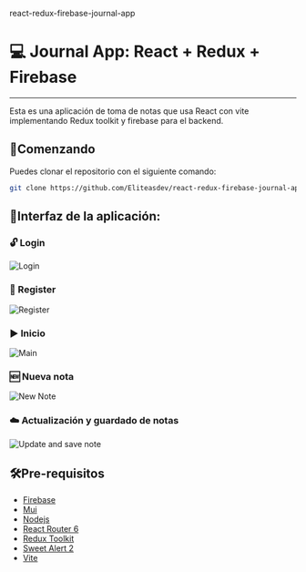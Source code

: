react-redux-firebase-journal-app

# 💻 Journal App: React + Redux + Firebase
---

Esta es una aplicación de toma de notas que usa React con vite implementando Redux toolkit y firebase para el backend.

## 📓Comenzando
Puedes clonar el repositorio con el siguiente comando:
~~~bash
git clone https://github.com/Eliteasdev/react-redux-firebase-journal-app
~~~

## 🎨Interfaz de la aplicación:

### 🔓 Login

![Login](https://github.com/Eliteasdev/react-redux-firebase-journal-app/blob/main/github.resources/Login.png?raw=true)

### 📝 Register

![Register](https://github.com/Eliteasdev/react-redux-firebase-journal-app/blob/main/github.resources/Register.png?raw=true)

### ▶️ Inicio

![Main](https://github.com/Eliteasdev/react-redux-firebase-journal-app/blob/main/github.resources/NothingView.png?raw=true)

### 🆕 Nueva nota

![New Note](https://github.com/Eliteasdev/react-redux-firebase-journal-app/blob/main/github.resources/NewNote.png?raw=true)

### ☁️ Actualización y guardado de notas

![Update and save note](https://github.com/Eliteasdev/react-redux-firebase-journal-app/blob/main/github.resources/NewNoteAlert.png?raw=true)

## 🛠️Pre-requisitos
* [Firebase](https://firebase.google.com/)
* [Mui](https://mui.com/)
* [Nodejs](https://nodejs.org/en)
* [React Router 6](https://reactrouter.com/en/main)
* [Redux Toolkit](https://redux-toolkit.js.org/)
* [Sweet Alert 2](https://sweetalert2.github.io/)
* [Vite](https://vitejs.dev/)